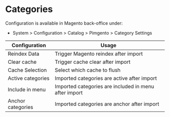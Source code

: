 # Categories

Configuration is available in Magento back-office under:
* System > Configuration > Catalog > Pimgento > Category Settings

| Configuration                 | Usage                                                                                  |
|-------------------------------|----------------------------------------------------------------------------------------|
| Reindex Data                  | Trigger Magento reindex after import                                                   |
| Clear cache                   | Trigger cache clear after import                                                       |
| Cache Selection               | Select which cache to flush                                                            |
| Active categories             | Imported categories are active after import                                            |
| Include in menu               | Imported categories are included in menu after import                                  |
| Anchor categories             | Imported categories are anchor after import                                            |